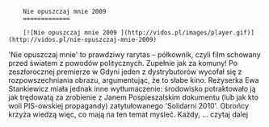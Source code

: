 
        Nie opuszczaj mnie 2009 
        =============
        
        [![Nie opuszczaj mnie 2009 ](http://vidos.pl/images/player.gif)](http://vidos.pl/nie-opuszczaj-mnie-2009)
        
        
 'Nie opuszczaj mnie' to prawdziwy rarytas – półkownik, czyli film schowany przed światem z powodów politycznych. Zupełnie jak za komuny! Po zeszłorocznej premierze w Gdyni jeden z dystrybutorów wycofał się z rozpowszechniania obrazu, argumentując, że to słabe kino. Reżyserka Ewa Stankiewicz miała jednak inne wytłumaczenie: środowisko potraktowało ją jak trędowatą za zrobienie z Janem Pospieszalskim dokumentu (lub jak kto woli PIS-owskiej propagandy) zatytułowanego 'Solidarni 2010'. Obrońcy krzyża wiedzą więc, co mają na ten temat myśleć. Każdy, ... czytaj dalej
    